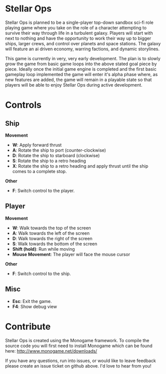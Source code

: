 # Stellar Ops

Stellar Ops is planned to be a single-player top-down sandbox sci-fi role playing game where you take on the role of a character attempting to survive their way through life in a turbulent galaxy. Players will start with next to nothing and have the opportunity to work their way up to bigger ships, larger crews, and control over planets and space stations. The galaxy will feature an ai driven economy, warring factions, and dynamic storylines.

This game is currently in very, very early development. The plan is to slowly grow the game from basic game loops into the above stated goal piece by piece. Ideally once the initial game engine is completed and the first basic gameplay loop implemented the game will enter it's alpha phase where, as new features are added, the game will remain in a playable state so that players will be able to enjoy Stellar Ops during active development.

# Controls

## Ship

**Movement**
* **W**: Apply forward thrust
* **A**: Rotate the ship to port (counter-clockwise)
* **D**: Rotate the ship to starboard (clockwise)
* **S**: Rotate the ship to a retro heading
* **X**: Rotate the ship to a retro heading and apply thrust until the ship comes to a complete stop.

**Other**
* **F**: Switch control to the player.

## Player

**Movement**
* **W**: Walk towards the top of the screen
* **A**: Walk towards the left of the screen
* **D**: Walk towards the right of the screen
* **S**: Walk towards the bottom of the screen
* **Shift (hold)**: Run while moving
* **Mouse Movement**: The player will face the mouse cursor

**Other**
* **F**: Switch control to the ship.

## Misc
* **Esc**: Exit the game.
* **F4**: Show debug view

# Contribute

Stellar Ops is created using the Monogame framework. To compile the source code you will first need to install Monogame which can be found here: http://www.monogame.net/downloads/

If you have any questions, run into issues, or would like to leave feedback please create an issue ticket on github above. I'd love to hear from you!
